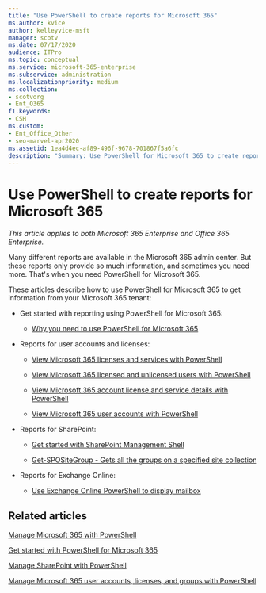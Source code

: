 ```yaml
---
title: "Use PowerShell to create reports for Microsoft 365"
ms.author: kvice
author: kelleyvice-msft
manager: scotv
ms.date: 07/17/2020
audience: ITPro
ms.topic: conceptual
ms.service: microsoft-365-enterprise
ms.subservice: administration
ms.localizationpriority: medium
ms.collection: 
- scotvorg
- Ent_O365
f1.keywords:
- CSH
ms.custom: 
- Ent_Office_Other
- seo-marvel-apr2020
ms.assetid: 1ea4d4ec-af89-496f-9678-701867f5a6fc
description: "Summary: Use PowerShell for Microsoft 365 to create reports that you can't produce in the Microsoft 365 admin center."
---
```


# Use PowerShell to create reports for Microsoft 365

*This article applies to both Microsoft 365 Enterprise and Office 365 Enterprise.*

Many different reports are available in the Microsoft 365 admin center. But these reports only provide so much information, and sometimes you need more. That's when you need PowerShell for Microsoft 365.
  
These articles describe how to use PowerShell for Microsoft 365 to get information from your Microsoft 365 tenant:
  
- Get started with reporting using PowerShell for Microsoft 365:
    
  - [Why you need to use PowerShell for Microsoft 365](./why-you-need-to-use-microsoft-365-powershell.md)
    
    
- Reports for user accounts and licenses:
    
  - [View Microsoft 365 licenses and services with PowerShell](view-licenses-and-services-with-microsoft-365-powershell.md)
    
  - [View Microsoft 365 licensed and unlicensed users with PowerShell](view-licensed-and-unlicensed-users-with-microsoft-365-powershell.md)
    
  - [View Microsoft 365 account license and service details with PowerShell](view-account-license-and-service-details-with-microsoft-365-powershell.md)
    
  - [View Microsoft 365 user accounts with PowerShell](view-user-accounts-with-microsoft-365-powershell.md)
    
- Reports for SharePoint:
    
  - [Get started with SharePoint Management Shell](/powershell/sharepoint/sharepoint-online/connect-sharepoint-online)
    
  - [Get-SPOSiteGroup - Gets all the groups on a specified site collection](/powershell/module/sharepoint-online/get-spositegroup)
    
- Reports for Exchange Online:
    
  - [Use Exchange Online PowerShell to display mailbox](/exchange/recipients-in-exchange-online/manage-user-mailboxes/use-powershell-to-display-mailbox-information)
    
    
## Related articles

[Manage Microsoft 365 with PowerShell](manage-microsoft-365-with-microsoft-365-powershell.md)
  
[Get started with PowerShell for Microsoft 365](getting-started-with-microsoft-365-powershell.md)
  
[Manage SharePoint with PowerShell](manage-sharepoint-online-with-microsoft-365-powershell.md)
  
[Manage Microsoft 365 user accounts, licenses, and groups with PowerShell](manage-user-accounts-and-licenses-with-microsoft-365-powershell.md)
